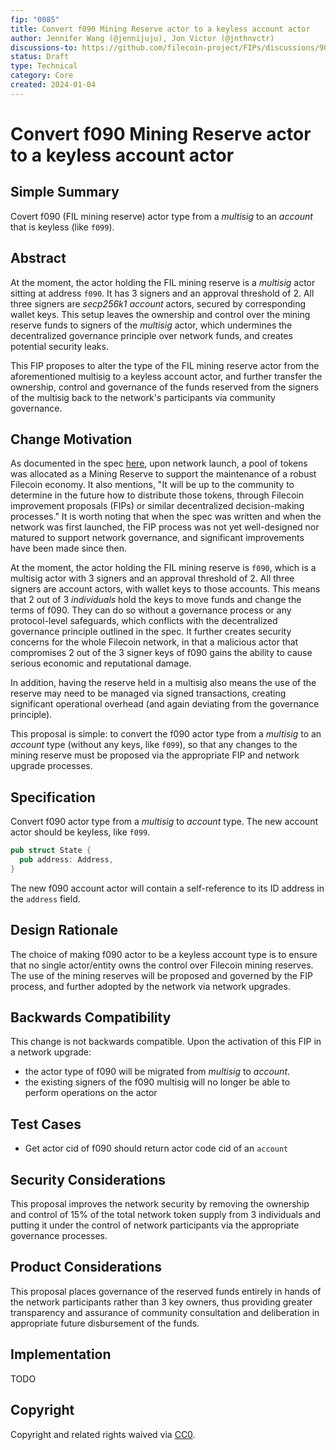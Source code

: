 ```yaml
---
fip: "0085" 
title: Convert f090 Mining Reserve actor to a keyless account actor
author: Jennifer Wang (@jennijuju), Jon Victor (@jnthnvctr)
discussions-to: https://github.com/filecoin-project/FIPs/discussions/901
status: Draft
type: Technical
category: Core
created: 2024-01-04
---
```


# Convert f090 Mining Reserve actor to a keyless account actor

## Simple Summary

Covert f090 (FIL mining reserve) actor type from a _multisig_ to an _account_ that is keyless (like `f099`).


## Abstract

At the moment, the actor holding the FIL mining reserve is a _multisig_ actor sitting at address `f090`. It has 3 signers and an approval threshold of 2. All three signers are _secp256k1 account_ actors, secured by corresponding wallet keys. This setup leaves the ownership and control over the mining reserve funds to signers of the _multisig_ actor, which undermines the decentralized governance principle over network funds, and creates potential security leaks.

This FIP proposes to alter the type of the FIL mining reserve actor from the aforementioned multisig to a keyless account actor, and further transfer the ownership, control and governance of the funds reserved from the signers of the multisig back to the network's participants via community governance.


## Change Motivation

As documented in the spec [here](https://spec.filecoin.io/#section-systems.filecoin_token.token_allocation), upon network launch, a pool of tokens was allocated as a Mining Reserve to support the maintenance of a robust Filecoin economy. It also mentions, "It will be up to the community to determine in the future how to distribute those tokens, through Filecoin improvement proposals (FIPs) or similar decentralized decision-making processes." It is worth noting that when the spec was written and when the network was first launched, the FIP process was not yet well-designed nor matured to support network governance, and significant improvements have been made since then.

At the moment, the actor holding the FIL mining reserve is `f090`, which is a multisig actor with 3 signers and an approval threshold of 2. All three signers are account actors, with wallet keys to those accounts. This means that 2 out of 3 _individuals_ hold the keys to move funds and change the terms of f090. They can do so without a governance process or any protocol-level safeguards, which conflicts with the decentralized governance principle outlined in the spec. It further creates security concerns for the whole Filecoin network, in that a malicious actor that compromises 2 out of the 3 signer keys of f090 gains the ability to cause serious economic and reputational damage.

In addition, having the reserve held in a multisig also means the use of the reserve may need to be managed via signed transactions, creating significant operational overhead (and again deviating from the governance principle).

This proposal is simple: to convert the f090 actor type from a *multisig* to an *account* type (without any keys, like `f099`), so that any changes to the mining reserve must be proposed via the appropriate FIP and network upgrade processes.

## Specification

Convert f090 actor type from a _multisig_ to _account_ type. The new account actor should be keyless, like `f099`.

```rust
pub struct State {
  pub address: Address,
}
```

The new f090 account actor will contain a self-reference to its ID address in the `address` field.

## Design Rationale

The choice of making f090 actor to be a keyless account type is to ensure that no single actor/entity owns the control over Filecoin mining reserves. The use of the mining reserves will be proposed and governed by the FIP process, and further adopted by the network via network upgrades. 

## Backwards Compatibility

This change is not backwards compatible. Upon the activation of this FIP in a network upgrade:
- the actor type of f090 will be migrated from _multisig_ to _account_.
- the existing signers of the f090 multisig will no longer be able to perform operations on the actor

## Test Cases

- Get actor cid of f090 should return actor code cid of an `account`

## Security Considerations

This proposal improves the network security by removing the ownership and control of 15% of the total network token supply from 3 individuals and putting it under the control of network participants via the appropriate governance processes.


## Product Considerations

This proposal places governance of the reserved funds entirely in hands of the network participants rather than 3 key owners, thus providing greater transparency and assurance of community consultation and deliberation in appropriate future disbursement of the funds.

## Implementation

TODO 

## Copyright
Copyright and related rights waived via [CC0](https://creativecommons.org/publicdomain/zero/1.0/).
